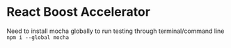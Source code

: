 # React Boost Accelerator

Need to install mocha globally to run testing through terminal/command line
`npm i --global mocha`

